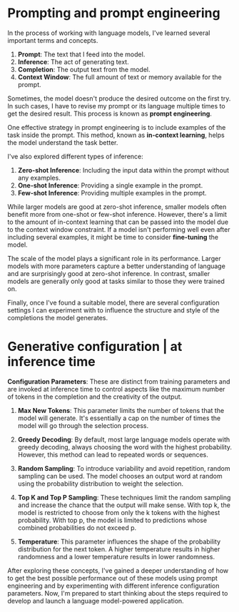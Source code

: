 # Prompting and prompt engineering

In the process of working with language models, I've learned several important terms and concepts. 

1. **Prompt**: The text that I feed into the model.
2. **Inference**: The act of generating text.
3. **Completion**: The output text from the model.
4. **Context Window**: The full amount of text or memory available for the prompt.

Sometimes, the model doesn't produce the desired outcome on the first try. In such cases, I have to revise my prompt or its language multiple times to get the desired result. This process is known as **prompt engineering**.

One effective strategy in prompt engineering is to include examples of the task inside the prompt. This method, known as **in-context learning**, helps the model understand the task better.

I've also explored different types of inference:

1. **Zero-shot Inference**: Including the input data within the prompt without any examples.
2. **One-shot Inference**: Providing a single example in the prompt.
3. **Few-shot Inference**: Providing multiple examples in the prompt.

While larger models are good at zero-shot inference, smaller models often benefit more from one-shot or few-shot inference. However, there's a limit to the amount of in-context learning that can be passed into the model due to the context window constraint. If a model isn't performing well even after including several examples, it might be time to consider **fine-tuning** the model.

The scale of the model plays a significant role in its performance. Larger models with more parameters capture a better understanding of language and are surprisingly good at zero-shot inference. In contrast, smaller models are generally only good at tasks similar to those they were trained on.

Finally, once I've found a suitable model, there are several configuration settings I can experiment with to influence the structure and style of the completions the model generates.

# Generative configuration | at inference time

**Configuration Parameters**: These are distinct from training parameters and are invoked at inference time to control aspects like the maximum number of tokens in the completion and the creativity of the output.

1. **Max New Tokens**: This parameter limits the number of tokens that the model will generate. It's essentially a cap on the number of times the model will go through the selection process. 

2. **Greedy Decoding**: By default, most large language models operate with greedy decoding, always choosing the word with the highest probability. However, this method can lead to repeated words or sequences.

3. **Random Sampling**: To introduce variability and avoid repetition, random sampling can be used. The model chooses an output word at random using the probability distribution to weight the selection.

4. **Top K and Top P Sampling**: These techniques limit the random sampling and increase the chance that the output will make sense. With top k, the model is restricted to choose from only the k tokens with the highest probability. With top p, the model is limited to predictions whose combined probabilities do not exceed p.

5. **Temperature**: This parameter influences the shape of the probability distribution for the next token. A higher temperature results in higher randomness and a lower temperature results in lower randomness.

After exploring these concepts, I've gained a deeper understanding of how to get the best possible performance out of these models using prompt engineering and by experimenting with different inference configuration parameters. Now, I'm prepared to start thinking about the steps required to develop and launch a language model-powered application.